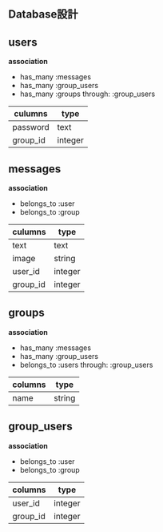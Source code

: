 ## Database設計

## users
**association**
- has_many :messages
- has_many :group_users
- has_many :groups through: :group_users

|culumns  |type   |
|---------|-------|
|password |text   |
|group_id |integer|


## messages
**association**
- belongs_to :user
- belongs_to :group

|culumns  |type   |
|---------|-------|
|text     |text   |
|image    |string |
|user_id  |integer|
|group_id |integer|

## groups
**association**
- has_many :messages
- has_many :group_users
- belongs_to :users through: :group_users

|columns  |type   |
|---------|-------|
|name     |string|


## group_users
**association**
- belongs_to :user
- belongs_to :group

|columns  |type   |
|---------|-------|
|user_id  |integer|
|group_id |integer|

